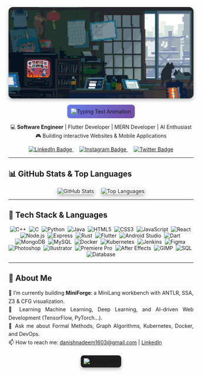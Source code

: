 <p align="center">
  <!-- Aesthetic Coding GIF (ensure `assets/Meow.gif` exists in your repo) -->
  <img
    src="assets/Meow.gif"
    alt="Aesthetic Coding"
    width="800"
    style="border-radius: 12px; box-shadow: 0 4px 10px rgba(0,0,0,0.3);"
  />
</p>

<p align="center">
  <!-- Writing Animation for Name using Readme Typing SVG -->
  <img
    src="https://readme-typing-svg.herokuapp.com?font=Fira+Code&size=48&pause=1000&color=FFFFFF&width=600&height=100&lines=Hi+👋,+I%E2%80%99m+Danish"
    alt="Typing Text Animation"
    style="background: linear-gradient(135deg, #667eea 0%, #764ba2 100%); border-radius: 8px; padding: 10px;"
  />
</p>

<p align="center">
  💻 <strong>Software Engineer</strong> | Flutter Developer | MERN Developer | AI Enthusiast<br />
  🎮 Building interactive Websites & Mobile Applications<br />
</p>

<p align="center">
  <!-- Social & Workflow Badges -->
  <a href="https://www.linkedin.com/in/danish-nadeem-4256b72a1/" target="_blank" style="margin: 0 8px;">
    <img src="https://img.shields.io/badge/🔗-LinkedIn-blue?logo=linkedin&style=for-the-badge" alt="LinkedIn Badge" />
  </a>
  <a href="https://instagram.com/YourInstagramUsername" target="_blank" style="margin: 0 8px;">
    <img src="https://img.shields.io/badge/📸-Instagram-E4405F?logo=instagram&style=for-the-badge" alt="Instagram Badge" />
  </a>
  <a href="https://twitter.com/YourTwitterHandle" target="_blank" style="margin: 0 8px;">
    <img src="https://img.shields.io/badge/🐦-Twitter-1DA1F2?logo=twitter&style=for-the-badge" alt="Twitter Badge" />
  </a>
  </a>
</p>

---

## 📊 GitHub Stats & Top Languages

<p align="center">
  <img
    src="https://github-readme-stats.vercel.app/api?username=Dani-Nade&show_icons=true&theme=dark&hide_title=true&border_radius=12&card_width=380"
    alt="GitHub Stats"
    style="box-shadow: 0 4px 10px rgba(0,0,0,0.3); margin-right: 16px;"
  />
  <img
    src="https://github-readme-stats.vercel.app/api/top-langs?username=Dani-Nade&layout=compact&theme=dark&hide_title=true&border_radius=12&card_width=320"
    alt="Top Languages"
    style="box-shadow: 0 4px 10px rgba(0,0,0,0.3);"
  />
</p>

---

## 🚀 Tech Stack & Languages

<p align="center">
  <img src="https://cdn.jsdelivr.net/gh/devicons/devicon/icons/cplusplus/cplusplus-original.svg" alt="C++" width="40" />&nbsp;
  <img src="https://cdn.jsdelivr.net/gh/devicons/devicon/icons/c/c-original.svg" alt="C" width="40" />&nbsp;
  <img src="https://cdn.jsdelivr.net/gh/devicons/devicon/icons/python/python-original.svg" alt="Python" width="40" />&nbsp;
  <img src="https://cdn.jsdelivr.net/gh/devicons/devicon/icons/java/java-original.svg" alt="Java" width="40" />&nbsp;
  <img src="https://cdn.jsdelivr.net/gh/devicons/devicon/icons/html5/html5-original.svg" alt="HTML5" width="40" />&nbsp;
  <img src="https://cdn.jsdelivr.net/gh/devicons/devicon/icons/css3/css3-original.svg" alt="CSS3" width="40" />&nbsp;
  <img src="https://cdn.jsdelivr.net/gh/devicons/devicon/icons/javascript/javascript-original.svg" alt="JavaScript" width="40" />&nbsp;
  <img src="https://cdn.jsdelivr.net/gh/devicons/devicon/icons/react/react-original.svg" alt="React" width="40" />&nbsp;
  <img src="https://cdn.jsdelivr.net/gh/devicons/devicon/icons/nodejs/nodejs-original.svg" alt="Node.js" width="40" />&nbsp;
  <img src="https://cdn.jsdelivr.net/gh/devicons/devicon/icons/express/express-original.svg" alt="Express" width="40" />&nbsp;
  <img src="https://cdn.jsdelivr.net/gh/devicons/devicon/icons/rust/rust-plain.svg" alt="Rust" width="40" />&nbsp;
  <img src="https://cdn.jsdelivr.net/gh/devicons/devicon/icons/flutter/flutter-original.svg" alt="Flutter" width="40" />&nbsp;
  <img src="https://cdn.jsdelivr.net/gh/devicons/devicon/icons/android/android-original.svg" alt="Android Studio" width="40" />&nbsp;
  <img src="https://cdn.jsdelivr.net/gh/devicons/devicon/icons/dart/dart-original.svg" alt="Dart" width="40" />&nbsp;
  <img src="https://cdn.jsdelivr.net/gh/devicons/devicon/icons/mongodb/mongodb-original.svg" alt="MongoDB" width="40" />&nbsp;
  <img src="https://cdn.jsdelivr.net/gh/devicons/devicon/icons/mysql/mysql-original.svg" alt="MySQL" width="40" />&nbsp;
  <img src="https://cdn.jsdelivr.net/gh/devicons/devicon/icons/docker/docker-original.svg" alt="Docker" width="40" />&nbsp;
  <img src="https://cdn.jsdelivr.net/gh/devicons/devicon/icons/kubernetes/kubernetes-plain.svg" alt="Kubernetes" width="40" />&nbsp;
  <img src="https://cdn.jsdelivr.net/gh/devicons/devicon/icons/jenkins/jenkins-original.svg" alt="Jenkins" width="40" />&nbsp;
  <img src="https://cdn.jsdelivr.net/gh/devicons/devicon/icons/figma/figma-original.svg" alt="Figma" width="40" />&nbsp;
  <img src="https://cdn.jsdelivr.net/gh/devicons/devicon/icons/photoshop/photoshop-plain.svg" alt="Photoshop" width="40" />&nbsp;
  <img src="https://cdn.jsdelivr.net/gh/devicons/devicon/icons/illustrator/illustrator-plain.svg" alt="Illustrator" width="40" />&nbsp;
  <img src="https://cdn.jsdelivr.net/gh/devicons/devicon/icons/premierepro/premierepro-original.svg" alt="Premiere Pro" width="40" />&nbsp;
  <img src="https://cdn.jsdelivr.net/gh/devicons/devicon/icons/aftereffects/aftereffects-original.svg" alt="After Effects" width="40" />&nbsp;
  <img src="https://cdn.jsdelivr.net/gh/devicons/devicon/icons/gimp/gimp-original.svg" alt="GIMP" width="40" />&nbsp;
  <img src="https://img.shields.io/badge/SQL-Queries-00758F?style=flat-square&logo=postgresql" alt="SQL" />&nbsp;
  <img src="https://img.shields.io/badge/Database-Management-4DB33D?style=flat-square&logo=verdaccio" alt="Database" />
</p>

---

## 📖 About Me

<p align="justify" style="max-width: 900px; margin: 0 auto; line-height: 1.6;">
  🔭 I’m currently building <strong>MiniForge</strong>: a MiniLang workbench with ANTLR, SSA, Z3 & CFG visualization.<br />
  🌱 Learning Machine Learning, Deep Learning, and AI-driven Web Development (TensorFlow, PyTorch…).<br />
  💬 Ask me about Formal Methods, Graph Algorithms, Kubernetes, Docker, and DevOps.<br />
  📫 How to reach me: <a href="mailto:danishnadeem1603@gmail.com">danishnadeem1603@gmail.com</a> | <a href="https://linkedin.com/in/Dani-Nade" target="_blank">LinkedIn</a>
</p>

<p align="center" style="margin-top: 24px;">
  <img
    src="https://readme-typing-svg.herokuapp.com?font=Fira+Code&size=24&pause=1000&color=00FF00&width=600&lines=%22Code+is+poetry,+but+debugging+is+a+horror+story.%22"
    alt="Typing SVG"
    style="border-radius: 8px; background: #1e1e1e; padding: 8px; box-shadow: 0 4px 10px rgba(0,0,0,0.3);"
  />
</p>

